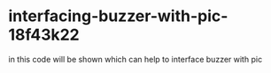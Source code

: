# interfacing-buzzer-with-pic-18f43k22
in this code will be shown which can help to interface buzzer with pic
